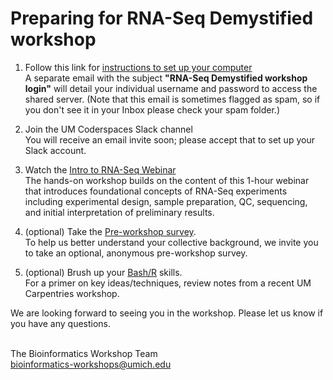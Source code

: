 # Preparing for RNA-Seq Demystified workshop


1. Follow this link for [instructions to set up your computer](https://umich-brcf-bioinf.github.io/2021-fall-umich-rnaseq-demystified/setup_instructions)<br/>
A separate email with the subject **"RNA-Seq Demystified workshop login"** will detail your individual username and password to access the shared server. (Note that this email is sometimes flagged as spam, so if you don't see it in your Inbox please check your spam folder.)

2. Join the UM Coderspaces Slack channel<br/>
You will receive an email invite soon; please accept that to set up your Slack account.

3. Watch the [Intro to RNA-Seq Webinar](https://www.mivideo.it.umich.edu/media/t/1_tx74a3v9)<br/>
The hands-on workshop builds on the content of this 1-hour webinar that introduces foundational concepts of RNA-Seq experiments including experimental design, sample preparation, QC, sequencing, and initial interpretation of preliminary results.


4. (optional) Take the [Pre-workshop survey](https://forms.gle/2pKij2KBV5p5PTB86).<br/>
To help us better understand your collective background, we invite you to take an optional, anonymous pre-workshop survey.


5. (optional) Brush up your [Bash/R](https://umich-brcf-bioinf.github.io/2021-10-18-UM-SWC-Lessons/) skills.<br/>
For a primer on key ideas/techniques, review notes from a recent UM Carpentries workshop.

We are looking forward to seeing you in the workshop. Please let us know if you have any questions.<br/><br/>

The Bioinformatics Workshop Team<br/>
[bioinformatics-workshops@umich.edu](mailto:bioinformatics-workshops@umich.edu)
